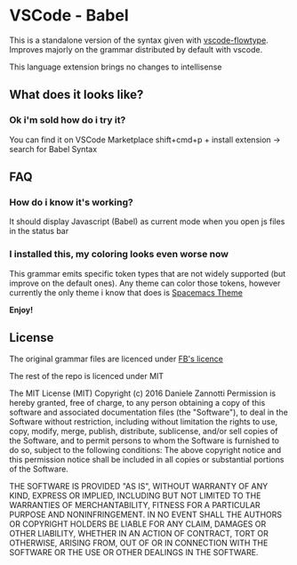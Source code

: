# VSCode - Babel
This is a standalone version of the syntax given with [vscode-flowtype](https://github.com/flowtype/flow-for-vscode).
Improves majorly on the grammar distributed by default with vscode.

This language extension brings no changes to intellisense

## What does it looks like?

### Ok i'm sold how do i try it?
You can find it on VSCode Marketplace
shift+cmd+p + install extension -> search for Babel Syntax

## FAQ
### How do i know it's working?
It should display Javascript (Babel) as current mode when you open js files in the status bar

### I installed this, my coloring looks even worse now
This grammar emits specific token types that are not widely supported (but improve on the default ones).
Any theme can color those tokens, however currently the only theme i know that does is [Spacemacs Theme](https://github.com/dzannotti/vscode-theme-spacemacs)

**Enjoy!**


## License

The original grammar files are licenced under [FB's licence](https://raw.githubusercontent.com/flowtype/flow-for-vscode/master/LICENSE)

The rest of the repo is licenced under MIT

The MIT License (MIT)
Copyright (c) 2016 Daniele Zannotti
Permission is hereby granted, free of charge, to any person obtaining a copy of this software and associated documentation files (the "Software"), to deal in the Software without restriction, including without limitation the rights to use, copy, modify, merge, publish, distribute, sublicense, and/or sell copies of the Software, and to permit persons to whom the Software is furnished to do so, subject to the following conditions:
The above copyright notice and this permission notice shall be included in all copies or substantial portions of the Software.

THE SOFTWARE IS PROVIDED "AS IS", WITHOUT WARRANTY OF ANY KIND, EXPRESS OR IMPLIED, INCLUDING BUT NOT LIMITED TO THE WARRANTIES OF MERCHANTABILITY, FITNESS FOR A PARTICULAR PURPOSE AND NONINFRINGEMENT. IN NO EVENT SHALL THE AUTHORS OR COPYRIGHT HOLDERS BE LIABLE FOR ANY CLAIM, DAMAGES OR OTHER LIABILITY, WHETHER IN AN ACTION OF CONTRACT, TORT OR OTHERWISE, ARISING FROM, OUT OF OR IN CONNECTION WITH THE SOFTWARE OR THE USE OR OTHER DEALINGS IN THE SOFTWARE.


